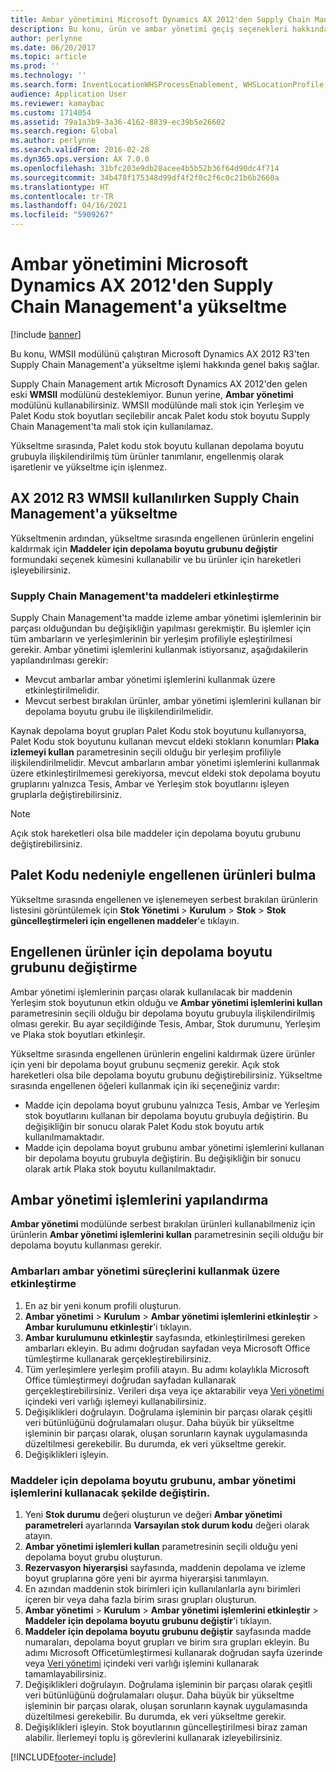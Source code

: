 ```yaml
---
title: Ambar yönetimini Microsoft Dynamics AX 2012'den Supply Chain Management'a yükseltme
description: Bu konu, ürün ve ambar yönetimi geçiş seçenekleri hakkında bilgi sağlar.
author: perlynne
ms.date: 06/20/2017
ms.topic: article
ms.prod: ''
ms.technology: ''
ms.search.form: InventLocationWHSProcessEnablement, WHSLocationProfile, InventTableStorageDimensionGroupChange, InventUpdateBlockedItem, WHSParameters, WHSReservationHierarchy, WHSUOMSeqGroupTable
audience: Application User
ms.reviewer: kamaybac
ms.custom: 1714054
ms.assetid: 79a1a3b9-3a36-4162-8839-ec39b5e26602
ms.search.region: Global
ms.author: perlynne
ms.search.validFrom: 2016-02-28
ms.dyn365.ops.version: AX 7.0.0
ms.openlocfilehash: 31bfc203e9db28acee4b5b52b36f64d90dc4f714
ms.sourcegitcommit: 34b478f175348d99df4f2f0c2f6c0c21b6b2660a
ms.translationtype: HT
ms.contentlocale: tr-TR
ms.lasthandoff: 04/16/2021
ms.locfileid: "5909267"
---
```

# <a name="upgrade-warehouse-management-from-microsoft-dynamics-ax-2012-to-supply-chain-management"></a>Ambar yönetimini Microsoft Dynamics AX 2012'den Supply Chain Management'a yükseltme 


[!include [banner](../includes/banner.md)]

Bu konu, WMSII modülünü çalıştıran Microsoft Dynamics AX 2012 R3'ten Supply Chain Management'a yükseltme işlemi hakkında genel bakış sağlar.

Supply Chain Management artık Microsoft Dynamics AX 2012'den gelen eski **WMSII** modülünü desteklemiyor. Bunun yerine, **Ambar yönetimi** modülünü kullanabilirsiniz. WMSII modülünde mali stok için Yerleşim ve Palet Kodu stok boyutları seçilebilir ancak Palet kodu stok boyutu Supply Chain Management'ta mali stok için kullanılamaz.

Yükseltme sırasında, Palet kodu stok boyutu kullanan depolama boyutu grubuyla ilişkilendirilmiş tüm ürünler tanımlanır, engellenmiş olarak işaretlenir ve yükseltme için işlenmez.

## <a name="upgrading-to-supply-chain-management-when-ax-2012-r3-wmsii-is-used"></a>AX 2012 R3 WMSII kullanılırken Supply Chain Management'a yükseltme
Yükseltmenin ardından, yükseltme sırasında engellenen ürünlerin engelini kaldırmak için **Maddeler için depolama boyutu grubunu değiştir** formundaki seçenek kümesini kullanabilir ve bu ürünler için hareketleri işleyebilirsiniz.

### <a name="enabling-items-in-supply-chain-management"></a>Supply Chain Management'ta maddeleri etkinleştirme 
Supply Chain Management'ta madde izleme ambar yönetimi işlemlerinin bir parçası olduğundan bu değişikliğin yapılması gerekmiştir. Bu işlemler için tüm ambarların ve yerleşimlerinin bir yerleşim profiliyle eşleştirilmesi gerekir. Ambar yönetimi işlemlerini kullanmak istiyorsanız, aşağıdakilerin yapılandırılması gerekir:
-   Mevcut ambarlar ambar yönetimi işlemlerini kullanmak üzere etkinleştirilmelidir. 
-   Mevcut serbest bırakılan ürünler, ambar yönetimi işlemlerini kullanan bir depolama boyutu grubu ile ilişkilendirilmelidir. 

Kaynak depolama boyut grupları Palet Kodu stok boyutunu kullanıyorsa, Palet Kodu stok boyutunu kullanan mevcut eldeki stokların konumları **Plaka izlemeyi kullan** parametresinin seçili olduğu bir yerleşim profiliyle ilişkilendirilmelidir. Mevcut ambarların ambar yönetimi işlemlerini kullanmak üzere etkinleştirilmemesi gerekiyorsa, mevcut eldeki stok depolama boyutu gruplarını yalnızca Tesis, Ambar ve Yerleşim stok boyutlarını işleyen gruplarla değiştirebilirsiniz. 

> [!NOTE] 
>  Açık stok hareketleri olsa bile maddeler için depolama boyutu grubunu değiştirebilirsiniz.

## <a name="find-products-that-were-blocked-because-of-pallet-id"></a>Palet Kodu nedeniyle engellenen ürünleri bulma
Yükseltme sırasında engellenen ve işlenemeyen serbest bırakılan ürünlerin listesini görüntülemek için **Stok Yönetimi** &gt; **Kurulum** &gt; **Stok** &gt; **Stok güncelleştirmeleri için engellenen maddeler**'e tıklayın.

## <a name="change-storage-dimension-group-for-blocked-products"></a>Engellenen ürünler için depolama boyutu grubunu değiştirme 
 
Ambar yönetimi işlemlerinin parçası olarak kullanılacak bir maddenin Yerleşim stok boyutunun etkin olduğu ve **Ambar yönetimi işlemlerini kullan** parametresinin seçili olduğu bir depolama boyutu grubuyla ilişkilendirilmiş olması gerekir. Bu ayar seçildiğinde Tesis, Ambar, Stok durumunu, Yerleşim ve Plaka stok boyutları etkinleşir.

Yükseltme sırasında engellenen ürünlerin engelini kaldırmak üzere ürünler için yeni bir depolama boyut grubunu seçmeniz gerekir. Açık stok hareketleri olsa bile depolama boyutu grubunu değiştirebilirsiniz. Yükseltme sırasında engellenen öğeleri kullanmak için iki seçeneğiniz vardır:

-   Madde için depolama boyut grubunu yalnızca Tesis, Ambar ve Yerleşim stok boyutlarını kullanan bir depolama boyutu grubuyla değiştirin. Bu değişikliğin bir sonucu olarak Palet Kodu stok boyutu artık kullanılmamaktadır.
-   Madde için depolama boyut grubunu ambar yönetimi işlemlerini kullanan bir depolama boyutu grubuyla değiştirin. Bu değişikliğin bir sonucu olarak artık Plaka stok boyutu kullanılmaktadır.

## <a name="configure-warehouse-management-processes"></a>Ambar yönetimi işlemlerini yapılandırma
**Ambar yönetimi** modülünde serbest bırakılan ürünleri kullanabilmeniz için ürünlerin **Ambar yönetimi işlemlerini kullan** parametresinin seçili olduğu bir depolama boyutu kullanması gerekir.

### <a name="enable-warehouses-to-use-warehouse-management-processes"></a>Ambarları ambar yönetimi süreçlerini kullanmak üzere etkinleştirme

1.  En az bir yeni konum profili oluşturun.
2.  **Ambar yönetimi** &gt; **Kurulum** &gt; **Ambar yönetimi işlemlerini etkinleştir** &gt; **Ambar kurulumunu etkinleştir**'i tıklayın.
3.  **Ambar kurulumunu etkinleştir** sayfasında, etkinleştirilmesi gereken ambarları ekleyin. Bu adımı doğrudan sayfadan veya Microsoft Office tümleştirme kullanarak gerçekleştirebilirsiniz.
4.  Tüm yerleşimlere yerleşim profili atayın. Bu adımı kolaylıkla Microsoft Office tümleştirmeyi doğrudan sayfadan kullanarak gerçekleştirebilirsiniz. Verileri dışa veya içe aktarabilir veya [Veri yönetimi](../../fin-ops-core/dev-itpro/data-entities/data-entities.md) içindeki veri varlığı işlemeyi kullanabilirsiniz.
5.  Değişiklikleri doğrulayın. Doğrulama işleminin bir parçası olarak çeşitli veri bütünlüğünü doğrulamaları oluşur. Daha büyük bir yükseltme işleminin bir parçası olarak, oluşan sorunların kaynak uygulamasında düzeltilmesi gerekebilir. Bu durumda, ek veri yükseltme gerekir.
6.  Değişiklikleri işleyin.

### <a name="change-the-storage-dimension-group-for-items-so-that-it-uses-warehouse-management-processes"></a>Maddeler için depolama boyutu grubunu, ambar yönetimi işlemlerini kullanacak şekilde değiştirin.

1.  Yeni **Stok durumu** değeri oluşturun ve değeri **Ambar yönetimi parametreleri** ayarlarında **Varsayılan stok durum kodu** değeri olarak atayın.
2.  **Ambar yönetimi işlemleri kullan** parametresinin seçili olduğu yeni depolama boyut grubu oluşturun.
3.  **Rezervasyon hiyerarşisi** sayfasında, maddenin depolama ve izleme boyut gruplarına göre yeni bir ayırma hiyerarşisi tanımlayın.
4.  En azından maddenin stok birimleri için kullanılanlarla aynı birimleri içeren bir veya daha fazla birim sırası grupları oluşturun.
5.  **Ambar yönetimi** &gt; **Kurulum** &gt; **Ambar yönetimi işlemlerini etkinleştir** &gt; **Maddeler için depolama boyutu grubunu değiştir**'i tıklayın.
6.  **Maddeler için depolama boyutu grubunu değiştir** sayfasında madde numaraları, depolama boyut grupları ve birim sıra grupları ekleyin. Bu adımı Microsoft Officetümleştirmesi kullanarak doğrudan sayfa üzerinde veya [Veri yönetimi](../../fin-ops-core/dev-itpro/data-entities/data-entities.md) içindeki veri varlığı işlemini kullanarak tamamlayabilirsiniz.
7.  Değişiklikleri doğrulayın. Doğrulama işleminin bir parçası olarak çeşitli veri bütünlüğünü doğrulamaları oluşur. Daha büyük bir yükseltme işleminin bir parçası olarak, oluşan sorunların kaynak uygulamasında düzeltilmesi gerekebilir. Bu durumda, ek veri yükseltme gerekir.
8.  Değişiklikleri işleyin. Stok boyutlarının güncelleştirilmesi biraz zaman alabilir. İlerlemeyi toplu iş görevlerini kullanarak izleyebilirsiniz.


[!INCLUDE[footer-include](../../includes/footer-banner.md)]
